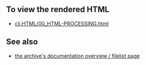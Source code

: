 To view the rendered HTML
-------------------------

* [cli.HTML/00_HTML-PROCESSING.html](http://jakobi.github.com/script-archive-doc/cli.HTML/00_HTML-PROCESSING.html)


See also
--------

* [the archive's documentation overview / filelist page](http://jakobi.github.com/script-archive-doc/ "Peter's Script-Archive Overview and Filelist")

